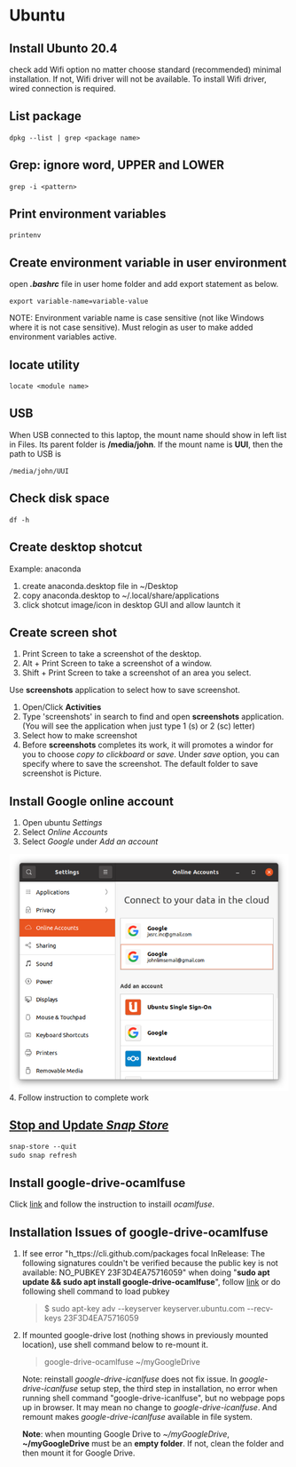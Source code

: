 
# Ubuntu

## Install Ubunto 20.4

check add Wifi option no matter choose standard (recommended) minimal installation. If not, Wifi driver will not be available. To install Wifi driver, wired connection is required.

## List package
```
dpkg --list | grep <package name>
```

## Grep: ignore word, UPPER and LOWER
```
grep -i <pattern>
```

## Print environment variables
```
printenv
```

## Create environment variable in user environment
open *__.bashrc__* file in user home folder and add export statement as below.
```
export variable-name=variable-value
```
NOTE: Environment variable name is case sensitive (not like Windows where it is not case sensitive). Must relogin as user to make added environment variables active.

## locate utility
```
locate <module name>
```

## USB 
When USB connected to this laptop, the mount name should show in left list in Files. Its parent folder is __/media/john__. If the mount name is __UUI__, then the path to USB is
```
/media/john/UUI
```

## Check disk space
```
df -h
```

## Create desktop shotcut

Example: anaconda

1. create anaconda.desktop file in ~/Desktop
2. copy anaconda.desktop to ~/.local/share/applications
3. click shotcut image/icon in desktop GUI and allow launtch it 

## Create screen shot
1. Print Screen to take a screenshot of the desktop.
2. Alt + Print Screen to take a screenshot of a window.
3. Shift + Print Screen to take a screenshot of an area you select.

Use __screenshots__ application to select how to save screenshot.

1. Open/Click __Activities__
2. Type 'screenshots' in search to find and open __screenshots__ application. (You will see the application when just type 1 (s) or 2 (sc) letter)
3. Select how to make screenshot
4. Before __screenshots__ completes its work, it will promotes a windor for you to choose _copy to clickboard_ or _save_. Under _save_ option, you can specify where to save the screenshot. The default folder to save screenshot is Picture.


## Install Google online account
1. Open ubuntu _Settings_
2. Select _Online Accounts_ 
3. Select _Google_ under _Add an account_
<img src='GNOME.png'>
4. Follow instruction to complete work

## [Stop and Update _Snap Store_](https://askubuntu.com/questions/1430194/how-to-stop-snap-store-for-update)
```
snap-store --quit
sudo snap refresh
```
## Install google-drive-ocamlfuse
Click [link](https://linuxhint.com/google_drive_installation_ubuntu/#:~:text=To%20add%20your%20Google%20Drive,in%20to%20your%20Google%20account.) and follow the instruction to instaill _ocamlfuse_. 

## Installation Issues of google-drive-ocamlfuse

1. If see error "h_ttps://cli.github.com/packages focal InRelease: The following signatures couldn't be verified because the public key is not available: NO_PUBKEY 23F3D4EA75716059" when doing "__sudo apt update && sudo apt install google-drive-ocamlfuse__", follow [link](https://chrisjean.com/fix-apt-get-update-the-following-signatures-couldnt-be-verified-because-the-public-key-is-not-available/) or do following shell command to load pubkey
    >$ sudo apt-key adv --keyserver keyserver.ubuntu.com --recv-keys 23F3D4EA75716059

2. If mounted google-drive lost (nothing shows in previously mounted location), use shell command below to re-mount it. 
    >google-drive-ocamlfuse ~/myGoogleDrive

    Note: reinstall _google-drive-icanlfuse_ does not fix issue. In _google-drive-icanlfuse_ setup step, the third step in installation, no error when running shell command "google-drive-icanlfuse", but no webpage pops up in browser. It may mean no change to _google-drive-icanlfuse_. And remount makes _google-drive-icanlfuse_ available in file system.

    __Note__: when mounting Google Drive to _~/myGoogleDrive_, __~/myGoogleDrive__ must be an __empty folder__. If not, clean the folder and then mount it for Google Drive.
